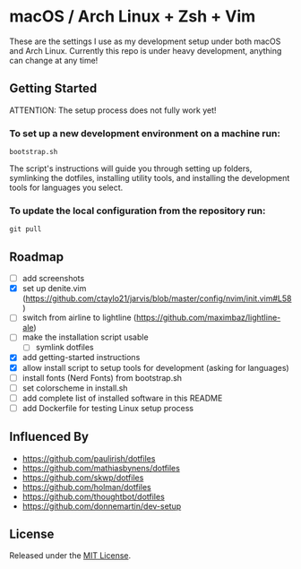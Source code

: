 # macOS / Arch Linux + Zsh + Vim

These are the settings I use as my development setup under both macOS and Arch Linux.
Currently this repo is under heavy development, anything can change at any time!

## Getting Started

ATTENTION: The setup process does not fully work yet!

### To set up a new development environment on a machine run:

```shell
bootstrap.sh
```

The script's instructions will guide you through setting up folders, symlinking the dotfiles,
installing utility tools, and installing the development tools for languages you select.

### To update the local configuration from the repository run:

```shell
git pull
```

## Roadmap

- [ ] add screenshots
- [x] set up denite.vim (https://github.com/ctaylo21/jarvis/blob/master/config/nvim/init.vim#L58)
- [ ] switch from airline to lightline (https://github.com/maximbaz/lightline-ale)
- [ ] make the installation script usable
	- [ ] symlink dotfiles
- [x] add getting-started instructions
- [x] allow install script to setup tools for development (asking for languages)
- [ ] install fonts (Nerd Fonts) from bootstrap.sh
- [ ] set colorscheme in install.sh
- [ ] add complete list of installed software in this README
- [ ] add Dockerfile for testing Linux setup process

## Influenced By

- https://github.com/paulirish/dotfiles
- https://github.com/mathiasbynens/dotfiles
- https://github.com/skwp/dotfiles
- https://github.com/holman/dotfiles
- https://github.com/thoughtbot/dotfiles
- https://github.com/donnemartin/dev-setup

## License

Released under the [MIT License](LICENSE).
